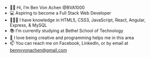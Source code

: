 - 👋🏻 Hi, I’m Ben Von Achen @BVA1000
- 💻 Aspiring to become a Full Stack Web Developer
- 👨🏻‍🎓 I have knowledge in HTML5, CSS3, JavaScript, React, Angular, Express, & MySQL
- 📚 I’m currently studying at Bethel School of Technology
- 🎨 I love being creative and programming helps me in this area 
- 📫 You can reach me on Facebook, LinkedIn, or by email at bennyvonachen@gmail.com

<!---
BVA1000/BVA1000 is a ✨ special ✨ repository because its `README.md` (this file) appears on your GitHub profile.
You can click the Preview link to take a look at your changes.
--->
